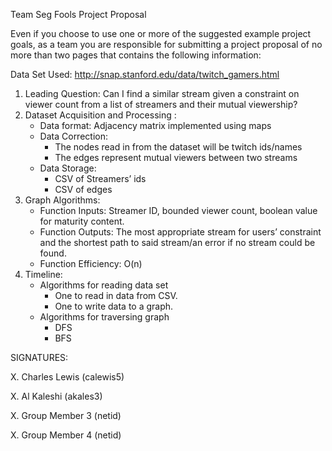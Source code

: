 ﻿Team Seg Fools Project Proposal

Even if you choose to use one or more of the suggested example project goals, as a team you are responsible for submitting a project proposal of no more than two pages that contains the following information:

Data Set Used: <http://snap.stanford.edu/data/twitch_gamers.html>

1. Leading Question: Can I find a similar stream given a constraint on viewer count from a list of streamers and their mutual viewership?
2. Dataset Acquisition and Processing :
   - Data format: Adjacency matrix implemented using maps
   - Data Correction:
      - The nodes read in from the dataset will be twitch ids/names
      - The edges represent mutual viewers between two streams
   - Data Storage: 
      - CSV of Streamers’ ids
      - CSV of edges
3. Graph Algorithms:
   - Function Inputs: Streamer ID, bounded viewer count, boolean value for maturity content.
   - Function Outputs: The most appropriate stream for users’ constraint and the shortest path to said  stream/an error if no stream could be found.
   - Function Efficiency: O(n)
4. Timeline:
   - Algorithms for reading data set
      - One to read in data from CSV.
      - One to write data to a graph.
   - Algorithms for traversing graph 
      - DFS
      - BFS

SIGNATURES:

X. Charles Lewis (calewis5)

X. Al Kaleshi (akales3)

X. Group Member 3 (netid)

X. Group Member 4 (netid)
